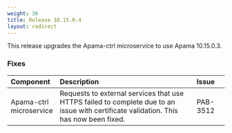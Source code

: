```yaml
---
weight: 36
title: Release 10.15.0.4
layout: redirect
---
```


This release upgrades the Apama-ctrl microservice to use Apama 10.15.0.3.

### Fixes

<table>
<colgroup>
    <col style="width: 15%;">
    <col style="width: 70%;">
    <col style="width: 15%;">
</colgroup>
<thead>
<tr>
<th style="text-align:left">Component</th>
<th style="text-align:left">Description</th>
<th style="text-align:left">Issue</th>
</tr>
</thead>
<tbody>

<tr>
<td style="text-align:left">Apama-ctrl microservice</td>
<td style="text-align:left">Requests to external services that use HTTPS failed to complete due to an issue with certificate validation. This has now been fixed.</td>
<td style="text-align:left">PAB-3512</td>
</tr>

</tbody>
</table>
